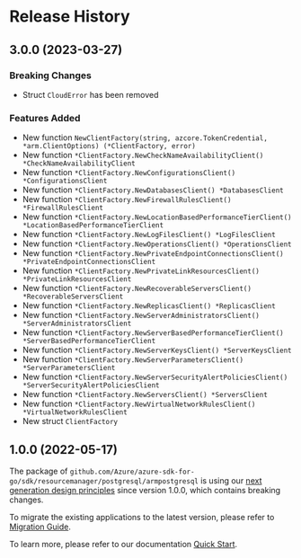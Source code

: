 # Release History

## 3.0.0 (2023-03-27)
### Breaking Changes

- Struct `CloudError` has been removed

### Features Added

- New function `NewClientFactory(string, azcore.TokenCredential, *arm.ClientOptions) (*ClientFactory, error)`
- New function `*ClientFactory.NewCheckNameAvailabilityClient() *CheckNameAvailabilityClient`
- New function `*ClientFactory.NewConfigurationsClient() *ConfigurationsClient`
- New function `*ClientFactory.NewDatabasesClient() *DatabasesClient`
- New function `*ClientFactory.NewFirewallRulesClient() *FirewallRulesClient`
- New function `*ClientFactory.NewLocationBasedPerformanceTierClient() *LocationBasedPerformanceTierClient`
- New function `*ClientFactory.NewLogFilesClient() *LogFilesClient`
- New function `*ClientFactory.NewOperationsClient() *OperationsClient`
- New function `*ClientFactory.NewPrivateEndpointConnectionsClient() *PrivateEndpointConnectionsClient`
- New function `*ClientFactory.NewPrivateLinkResourcesClient() *PrivateLinkResourcesClient`
- New function `*ClientFactory.NewRecoverableServersClient() *RecoverableServersClient`
- New function `*ClientFactory.NewReplicasClient() *ReplicasClient`
- New function `*ClientFactory.NewServerAdministratorsClient() *ServerAdministratorsClient`
- New function `*ClientFactory.NewServerBasedPerformanceTierClient() *ServerBasedPerformanceTierClient`
- New function `*ClientFactory.NewServerKeysClient() *ServerKeysClient`
- New function `*ClientFactory.NewServerParametersClient() *ServerParametersClient`
- New function `*ClientFactory.NewServerSecurityAlertPoliciesClient() *ServerSecurityAlertPoliciesClient`
- New function `*ClientFactory.NewServersClient() *ServersClient`
- New function `*ClientFactory.NewVirtualNetworkRulesClient() *VirtualNetworkRulesClient`
- New struct `ClientFactory`


## 1.0.0 (2022-05-17)

The package of `github.com/Azure/azure-sdk-for-go/sdk/resourcemanager/postgresql/armpostgresql` is using our [next generation design principles](https://azure.github.io/azure-sdk/general_introduction.html) since version 1.0.0, which contains breaking changes.

To migrate the existing applications to the latest version, please refer to [Migration Guide](https://aka.ms/azsdk/go/mgmt/migration).

To learn more, please refer to our documentation [Quick Start](https://aka.ms/azsdk/go/mgmt).